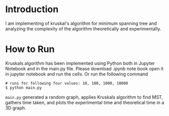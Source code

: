 # Introduction

I am implementing of kruskal's algorithm for minimum spanning tree and analyzing the complexity of the algorithm theoretically and experimentally.

# How to Run
Kruskals algorithm has been implemented using Python both in Jupyter Notebook and in the main.py file.
Please download .ipynb note book open it in jupyter notebook and run the cells. Or run the following command

```
# runs for following four values: 10, 100, 1000, 10000
$ python main.py
```

`main.py` generated a random graph, applies Kruskals algorithm to find MST, gathers time taken, and plots the experimental time and theoretical time in a 3D graph. 
